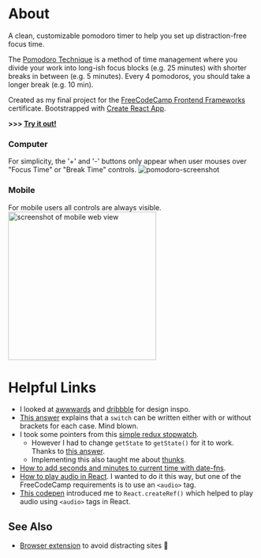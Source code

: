 # About

A clean, customizable pomodoro timer to help you set up distraction-free focus time.

The [Pomodoro Technique](https://en.wikipedia.org/wiki/Pomodoro_Technique) is a method of time management where you divide your work into long-ish focus blocks (e.g. 25 minutes) with shorter breaks in between (e.g. 5 minutes). Every 4 pomodoros, you should take a longer break (e.g. 10 min).

Created as my final project for the [FreeCodeCamp Frontend Frameworks](https://www.freecodecamp.org/learn/front-end-libraries/) certificate. Bootstrapped with [Create React App](https://github.com/facebook/create-react-app).

**>>> [Try it out!](https://marley.github.io/pomodoro/)**

### Computer
For simplicity, the '+' and '-' buttons only appear when user mouses over "Focus Time" or "Break Time" controls.
![pomodoro-screenshot](https://user-images.githubusercontent.com/29967154/116187390-71b6c800-a6f3-11eb-8e48-84e051d310e2.png)

### Mobile
For mobile users all controls are always visible.
<img src="https://user-images.githubusercontent.com/29967154/116277322-59769580-a753-11eb-9df6-a2ebef8cf3b7.jpeg" alt="screenshot of mobile web view" width="300">

# Helpful Links

- I looked at [awwwards](https://www.awwwards.com/websites/?tag=clean&category=games-entertainment) and [dribbble](https://dribbble.com/tags/countdown_timer) for design inspo.
- [This answer](https://stackoverflow.com/questions/56889762/identifier-id-already-been-declared-in-reducer) explains that a `switch` can be written either with or without brackets for each case. Mind blown.
- I took some pointers from this [simple redux stopwatch](https://codesandbox.io/s/p985l7r0ym?file=/actions/actionCreators.js:344-352).
  - However I had to change `getState` to `getState()` for it to work. Thanks to [this answer](https://stackoverflow.com/questions/49220379/redux-store-getstate-return-undefined-value).
  - Implementing this also taught me about [thunks](https://github.com/reduxjs/redux-thunk).
- [How to add seconds and minutes to current time with date-fns](https://www.section.io/engineering-education/javascript-dates-manipulation-with-date-fns/).
- [How to play audio in React](https://stackoverflow.com/questions/47616619/is-there-a-way-to-play-a-music-with-audio-in-react/47616905). I wanted to do it this way, but one of the FreeCodeCamp requirements is to use an `<audio>` tag.
- [This codepen](https://codepen.io/Antisap/pen/gOwNLwR) introduced me to `React.createRef()` which helped to play audio using `<audio>` tags in React.

## See Also

- [Browser extension](https://www.getintention.com/) to avoid distracting sites :100:
